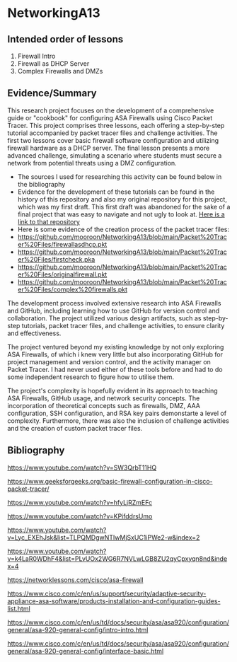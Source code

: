 # NetworkingA13
## Intended order of lessons
1. Firewall Intro
2. Firewall as DHCP Server
3. Complex Firewalls and DMZs
## Evidence/Summary
This research project focuses on the development of a comprehensive guide or "cookbook" for configuring ASA Firewalls using Cisco Packet Tracer. This project comprises three lessons, each offering a step-by-step tutorial accompanied by packet tracer files and challenge activities. The first two lessons cover basic firewall software configuration and utilizing firewall hardware as a DHCP server. The final lesson presents a more advanced challenge, simulating a scenario where students must secure a network from potential threats using a DMZ configuration.
- The sources I used for researching this activity can be found below in the bibliography
- Evidence for the development of these tutorials can be found in the history of this repository and also my original repository for this project, which was my first draft. This first draft was abandoned for the sake of a final project that was easy to navigate and not ugly to look at. [Here is a link to that repository](https://github.com/mooroon/cookbooks)
- Here is some evidence of the creation process of the packet tracer files:
- https://github.com/mooroon/NetworkingA13/blob/main/Packet%20Tracer%20Files/firewallasdhcp.pkt
- https://github.com/mooroon/NetworkingA13/blob/main/Packet%20Tracer%20Files/firstcheck.pka
- https://github.com/mooroon/NetworkingA13/blob/main/Packet%20Tracer%20Files/originalfirewall.pkt
- https://github.com/mooroon/NetworkingA13/blob/main/Packet%20Tracer%20Files/complex%20firewalls.pkt 
  
The development process involved extensive research into ASA Firewalls and GitHub, including learning how to use GitHub for version control and collaboration. The project utilized various design artifacts, such as step-by-step tutorials, packet tracer files, and challenge activities, to ensure clarity and effectiveness. 


The project ventured beyond my existing knowledge by not only exploring ASA Firewalls, of which i knew very little but also incorporating GitHub for project management and version control, and the activity manager on Packet Tracer. I had never used either of these tools before and had to do some independent research to figure how to utilise them.


The project's complexity is hopefully evident in its approach to teaching ASA Firewalls, GitHub usage, and network security concepts. The incorporation of theoretical concepts such as firewalls, DMZ, AAA configuration, SSH configuration, and RSA key pairs demonstarte a level of complexity. Furthermore, there was also the inclusion of challenge activities and the creation of custom packet tracer files.




## Bibliography
https://www.youtube.com/watch?v=SW3QrbT11HQ

https://www.geeksforgeeks.org/basic-firewall-configuration-in-cisco-packet-tracer/

https://www.youtube.com/watch?v=hfyLjRZmEFc

https://www.youtube.com/watch?v=KPifddrsUmo

https://www.youtube.com/watch?v=Lyc_EXEhJsk&list=TLPQMDgwNTIwMjSxUC1iPWe2-w&index=2

https://www.youtube.com/watch?v=k4LaR0WDhF4&list=PLvUOx2WG6R7NVLwLGB8ZU2qyCpxyqn8nd&index=4

https://networklessons.com/cisco/asa-firewall

https://www.cisco.com/c/en/us/support/security/adaptive-security-appliance-asa-software/products-installation-and-configuration-guides-list.html

https://www.cisco.com/c/en/us/td/docs/security/asa/asa920/configuration/general/asa-920-general-config/intro-intro.html

https://www.cisco.com/c/en/us/td/docs/security/asa/asa920/configuration/general/asa-920-general-config/interface-basic.html
